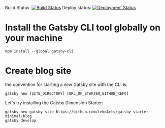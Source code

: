 
Build Status: [![Build Status](https://dev.azure.com/enerosweb/gatsby-blog/_apis/build/status/great-gasby-blog)](https://dev.azure.com/enerosweb/gatsby-blog/_build/latest?definitionId=2)
Deploy status: [![Deployment Status](https://dev.azure.com/enerosweb/gatsby-blog/_apis/build/status/great-gasby-blog-deploy)](https://dev.azure.com/enerosweb/gatsby-blog/_build/latest?definitionId=3)

# Install the Gatsby CLI tool globally on your machine
```
npm install --global gatsby-cli
```

#  Create blog site
the convention for starting a new Gatsby site with the CLI is:

```
gatsby new [SITE_DIRECTORY] [URL_OF_STARTER_GITHUB_REPO]
```

Let's try installing the Gatsby Dimension Starter:
```
gatsby new gatsby-site https://github.com/LekoArts/gatsby-starter-minimal-blog
gatsby develop
```

